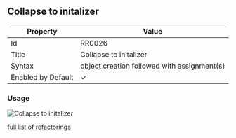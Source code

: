 ## Collapse to initalizer

| Property | Value |
| -------- | ----- |
| Id | RR0026 |
| Title | Collapse to initalizer |
| Syntax | object creation followed with assignment\(s\) |
| Enabled by Default | &#x2713; |

### Usage

![Collapse to initalizer](../../images/refactorings/CollapseToInitializer.png)

[full list of refactorings](Refactorings.md)